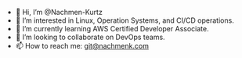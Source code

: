 - 👋 Hi, I’m @Nachmen-Kurtz
- 👀 I’m interested in Linux, Operation Systems, and CI/CD operations.
- 🌱 I’m currently learning AWS Certified Developer Associate.
- 💞️ I’m looking to collaborate on DevOps teams.
- 📫 How to reach me: git@nachmenk.com

<!---
Nachmen-Kurtz/Nachmen-Kurtz is a ✨ special ✨ repository because its `README.md` (this file) appears on your GitHub profile.
You can click the Preview link to take a look at your changes.
--->

